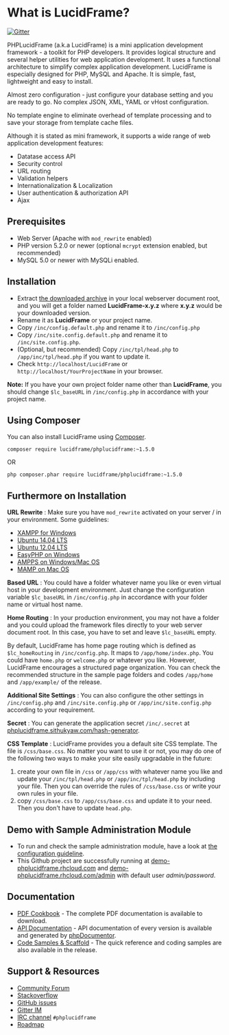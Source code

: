 # What is LucidFrame?

[![Gitter](https://badges.gitter.im/Join%20Chat.svg)](https://gitter.im/cithukyaw/LucidFrame?utm_source=badge&utm_medium=badge&utm_campaign=pr-badge&utm_content=badge)

PHPLucidFrame (a.k.a LucidFrame) is a mini application development framework - a toolkit for PHP developers. It provides logical structure and several helper utilities for web application development.
It uses a functional architecture to simplify complex application development. LucidFrame is especially designed for PHP, MySQL and Apache. It is simple, fast, lightweight and easy to install.

Almost zero configuration - just configure your database setting and you are ready to go. No complex JSON, XML, YAML or vHost configuration.

No template engine to eliminate overhead of template processing and to save your storage from template cache files.

Although it is stated as mini framework, it supports a wide range of web application development features:

- Datatase access API
- Security control
- URL routing
- Validation helpers
- Internationalization & Localization
- User authentication & authorization API
- Ajax

## Prerequisites

- Web Server (Apache with `mod_rewrite` enabled)
- PHP version 5.2.0 or newer (optional `mcrypt` extension enabled, but recommended)
- MySQL 5.0 or newer with MySQLi enabled.

## Installation

- Extract [the downloaded archive](https://github.com/cithukyaw/LucidFrame/releases/latest) in your local webserver document root, and you will get a folder named **LucidFrame-x.y.z** where **x.y.z** would be your downloaded version.
- Rename it as **LucidFrame** or your project name.
- Copy `/inc/config.default.php` and rename it to `/inc/config.php`
- Copy `/inc/site.config.default.php` and rename it to `/inc/site.config.php`.
- (Optional, but recommended) Copy `/inc/tpl/head.php` to `/app/inc/tpl/head.php` if you want to update it.
- Check `http://localhost/LucidFrame` or `http://localhost/YourProjectName` in your browser.

**Note:** If you have your own project folder name other than **LucidFrame**, you should change `$lc_baseURL` in `/inc/config.php` in accordance with your project name.

## Using Composer

You can also install LucidFrame using [Composer](http://getcomposer.org/).

    composer require lucidframe/phplucidframe:~1.5.0

OR

    php composer.phar require lucidframe/phplucidframe:~1.5.0

## Furthermore on Installation

**URL Rewrite** : Make sure you have `mod_rewrite` activated on your server / in your environment.
Some guidelines:

- [XAMPP for Windows](http://www.leonardaustin.com/blog/technical/enable-mod_rewrite-in-xampp/)
- [Ubuntu 14.04 LTS](http://www.dev-metal.com/enable-mod_rewrite-ubuntu-14-04-lts/)
- [Ubuntu 12.04 LTS](http://www.dev-metal.com/enable-mod_rewrite-ubuntu-12-04-lts/)
- [EasyPHP on Windows](http://stackoverflow.com/questions/8158770/easyphp-and-htaccess)
- [AMPPS on Windows/Mac OS](http://www.softaculous.com/board/index.php?tid=3634&title=AMPPS_rewrite_enable/disable_option%3F_please%3F)
- [MAMP on Mac OS](http://stackoverflow.com/questions/7670561/how-to-get-htaccess-to-work-on-mamp)

**Based URL** : You could have a folder whatever name you like or even virtual host in your development environment.
Just change the configuration variable `$lc_baseURL` in `/inc/config.php` in accordance with your folder name or virtual host name.

**Home Routing** : In your production environment, you may not have a folder and you could upload the framework files directly to your web server document root.
In this case, you have to set and leave `$lc_baseURL` empty.

By default, LucidFrame has home page routing which is defined as `$lc_homeRouting` in `/inc/config.php`. It maps to `/app/home/index.php`. You could have `home.php` or `welcome.php` or whatever you like. However, LucidFrame encourages a structured page organization. You can check the recommended structure in the sample page folders and codes `/app/home` and `/app/example/` of the release.

**Additional Site Settings** : You can also configure the other settings in `/inc/config.php` and `/inc/site.config.php` or `/app/inc/site.config.php` according to your requirement.

**Secret** : You can generate the application secret `/inc/.secret` at [phplucidframe.sithukyaw.com/hash-generator](http://phplucidframe.sithukyaw.com/hash-generator).

**CSS Template** : LucidFrame provides you a default site CSS template. The file is `/css/base.css`. No matter you want to use it or not, you may do one of the following two ways to make your site easily upgradable in the future:

 1. create your own file in `/css` or `/app/css` with whatever name you like and update your `/inc/tpl/head.php` or `/app/inc/tpl/head.php` by including your file. Then you can override the rules of `/css/base.css` or write your own rules in your file.
 2. copy `/css/base.css` to `/app/css/base.css` and update it to your need. Then you don't have to update `head.php`.

## Demo with Sample Administration Module

- To run and check the sample administration module, have a look at [the configuration guideline](https://github.com/cithukyaw/LucidFrame/wiki/Configuration-for-The-Sample-Administration-Module).
- This Github project are successfully running at [demo-phplucidframe.rhcloud.com](http://demo-phplucidframe.rhcloud.com) and [demo-phplucidframe.rhcloud.com/admin](http://demo-phplucidframe.rhcloud.com/admin) with default user *admin/password*.

## Documentation

- [PDF Cookbook](http://phplucidframe.sithukyaw.com/cookbook) - The complete PDF documentation is available to download.
- [API Documentation](http://phplucidframe.sithukyaw.com/api) - API documentation of every version is available and generated by [phpDocumentor](http://phpdoc.org).
- [Code Samples & Scaffold](https://github.com/cithukyaw/LucidFrame/releases/latest) - The quick reference and coding samples are also available in the release.

## Support & Resources

- [Community Forum](http://phplucidframe.sithukyaw.com/community)
- [Stackoverflow](http://stackoverflow.com/questions/tagged/phplucidframe)
- [GitHub issues](https://github.com/cithukyaw/LucidFrame/issues)
- [Gitter IM](http://gitter.im/cithukyaw/LucidFrame)
- [IRC channel](http://webchat.freenode.net/?channels=#phplucidframe) `#phplucidframe`
- [Roadmap](https://trello.com/b/zj5l6GP1/phplucidframe-development)
